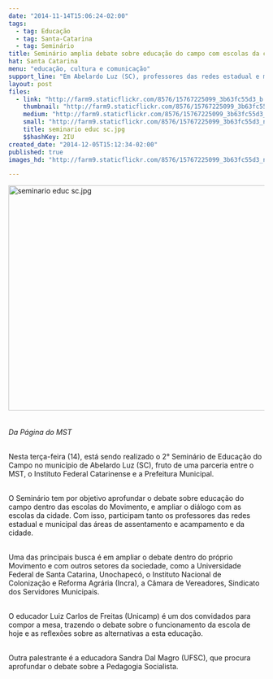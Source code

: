 ```yaml
---
date: "2014-11-14T15:06:24-02:00"
tags:
  - tag: Educação
  - tag: Santa-Catarina
  - tag: Seminário
title: Seminário amplia debate sobre educação do campo com escolas da cidade
hat: Santa Catarina
menu: "educação, cultura e comunicação"
support_line: "Em Abelardo Luz (SC), professores das redes estadual e municipal das áreas de assentamento e acampamento e da cidade aprofundam debate sobre educação do campo dentro das escolas do Movimento."
layout: post
files:
  - link: "http://farm9.staticflickr.com/8576/15767225099_3b63fc55d3_b.jpg"
    thumbnail: "http://farm9.staticflickr.com/8576/15767225099_3b63fc55d3_t.jpg"
    medium: "http://farm9.staticflickr.com/8576/15767225099_3b63fc55d3_z.jpg"
    small: "http://farm9.staticflickr.com/8576/15767225099_3b63fc55d3_n.jpg"
    title: seminario educ sc.jpg
    $$hashKey: 2IU
created_date: "2014-12-05T15:12:34-02:00"
published: true
images_hd: "http://farm9.staticflickr.com/8576/15767225099_3b63fc55d3_n.jpg"

---
```

<p><img alt="seminario educ sc.jpg" height="443" src="http://farm9.staticflickr.com/8576/15767225099_3b63fc55d3_b.jpg" width="668" /><br />
<br />
<br />
<em>Da P&aacute;gina do MST</em></p>

<p><br />
Nesta ter&ccedil;a-feira (14), est&aacute; sendo realizado o 2&deg; Semin&aacute;rio de Educa&ccedil;&atilde;o do Campo no munic&iacute;pio de Abelardo Luz (SC), fruto de uma parceria entre o MST, o Instituto Federal Catarinense e a Prefeitura Municipal.</p>

<p><br />
O Semin&aacute;rio tem por objetivo aprofundar o debate sobre educa&ccedil;&atilde;o do campo dentro das escolas do Movimento, e ampliar o di&aacute;logo com as escolas da cidade. Com isso, participam tanto os professores das redes estadual e municipal das &aacute;reas de assentamento e acampamento e da cidade.</p>

<p><br />
Uma das principais busca &eacute; em ampliar o debate dentro do pr&oacute;prio Movimento e com outros setores da sociedade, como a Universidade Federal de Santa Catarina, Unochapec&oacute;, o Instituto Nacional de Coloniza&ccedil;&atilde;o e Reforma Agr&aacute;ria (Incra), a C&acirc;mara de Vereadores, Sindicato dos Servidores Municipais.</p>

<p><br />
O educador Luiz Carlos de Freitas (Unicamp) &eacute; um dos convidados para compor a mesa, trazendo o debate sobre o funcionamento da escola de hoje e as reflex&otilde;es sobre as alternativas a esta educa&ccedil;&atilde;o.</p>

<p><br />
Outra palestrante &eacute; a educadora Sandra Dal Magro (UFSC), que procura aprofundar o debate sobre a Pedagogia Socialista.</p>

<p>&nbsp;</p>
